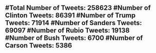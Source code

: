 #Total Number of Tweets: 258623 
#Number of Clinton Tweets: 86391
#Number of Trump Tweets: 71914
#Number of Sanders Tweets: 69097
#Number of Rubio Tweets: 19138
#Number of Bush Tweets: 6700
#Number of Carson Tweets: 5386
---
